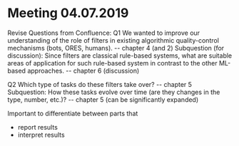 # Meeting 04.07.2019

Revise Questions from Confluence:
  Q1 We wanted to improve our understanding of the role of filters in existing algorithmic quality-control mechanisms (bots, ORES, humans). -- chapter 4 (and 2)
     Subquestion (for discussion): Since filters are classical rule-based systems, what are suitable areas of application for such rule-based system in contrast to the other ML-based approaches. -- chapter 6 (discussion)

  Q2 Which type of tasks do these filters take over? -- chapter 5
     Subquestion: How these tasks evolve over time (are they changes in the type, number, etc.)? -- chapter 5 (can be significantly expanded)

Important to differentiate between parts that
* report results
* interpret results

